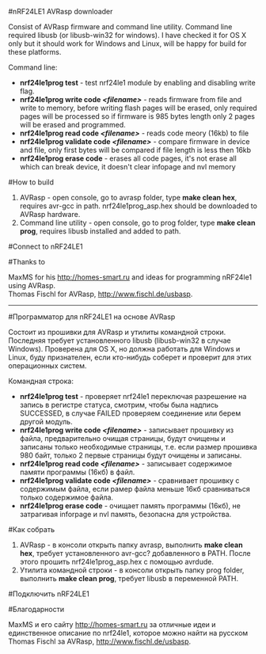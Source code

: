 #nRF24LE1 AVRasp downloader 

Consist of AVRasp firmware and command line utility. Command line required libusb (or libusb-win32 for windows). I have checked it for OS X only but it should work for Windows and Linux, will be happy for build for these platforms.

Command line:
- <b>nrf24le1prog test</b> - test nrf24le1 module by enabling and disabling write flag.
- <b>nrf24le1prog write code <i>\<filename></i></b> - reads firmware from file and write to memory, before writing flash pages will be erased, only required pages will be processed so if firmware is 985 bytes length only 2 pages will be erased and programmed.
- <b>nrf24le1prog read code <i>\<filename></i></b> - reads code meory (16kb) to file
- <b>nrf24le1prog validate code <i>\<filename></i></b> - compare firmware in device and file, only first bytes will be compared if file length is less then 16kb
- <b>nrf24le1prog erase code</b> - erases all code pages, it's not erase all which can break device, it doesn't clear infopage and nvl memory

#How to build

1. AVRasp - open console, go to avrasp folder, type <b>make clean hex</b>, requires avr-gcc in path. nrf24le1prog_asp.hex should be downloaded to AVRasp hardware.
2. Command line utility - open console, go to prog folder, type <b>make clean prog</b>, requires libusb installed and added to path.

#Connect to nRF24LE1

#Thanks to

MaxMS for his http://homes-smart.ru and ideas for programming nRF24le1 using AVRasp.<br>
Thomas Fischl for AVRasp, http://www.fischl.de/usbasp.

----------------
#Программатор для nRF24LE1 на основе AVRasp

Состоит из прошивки для AVRasp и утилиты командной строки. Последняя требует установленного libusb (libusb-win32 в случае Windows).
Проверена для OS X, но должна работать для Windows и Linux, буду признателен, если кто-нибудь соберет и проверит для этих операционных систем.

Командная строка:
- <b>nrf24le1prog test</b> - проверяет nrf24le1 переключая разрешение на запись в регистре статуса, смотрим, чтобы была надпись SUCCESSED, в случае FAILED проверяем соединение или берем другой модуль.
- <b>nrf24le1prog write code <i>\<filename></i></b> - записывает прошивку из файла, предварительно очищая страницы, будут очищены и записаны только необходимые страницы, т.е. если размер прошивка 980 байт, только 2 первые страницы будут очищены и записаны.
- <b>nrf24le1prog read code <i>\<filename></i></b> - записывает содержимое памяти программы (16кб) в файл.
- <b>nrf24le1prog validate code <i>\<filename></i></b> - сравнивает прошивку с содержимым файла, если рамер файла меньше 16кб сравниваться только содержимое файла.
- <b>nrf24le1prog erase code</b> - очищает память программы (16кб), не затрагивая inforpage и nvl память, безопасна для устройства.

#Как собрать

1. AVRasp - в консоли открыть папку avrasp, выполнить <b>make clean hex</b>, требует установленного avr-gcc? добавленного в PATH. После этого прошить nrf24le1prog_asp.hex с помощью avrdude.
2. Утилита командной строки - в консоли открыть папку prog folder, выполнить <b>make clean prog</b>, требует libusb в переменной PATH.

#Подключить nRF24LE1

#Благодарности

MaxMS и его сайту http://homes-smart.ru за отличные идеи и единственное описание по nrf24le1, которое можно найти на русском<br>
Thomas Fischl за AVRasp, http://www.fischl.de/usbasp.
